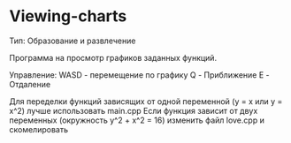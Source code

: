 # Viewing-charts
Тип: Образование и развлечение

Программа на просмотр графиков заданных функций. 

Управление: WASD - перемещение по графику
Q - Приближение
E - Отдаление 

Для переделки функций зависящих от одной переменной (y = x или y = x^2) лучше использовать main.cpp
Если функция зависит от двух переменных (окружность y^2 + x^2 = 16) изменить файл love.cpp и скомелировать
